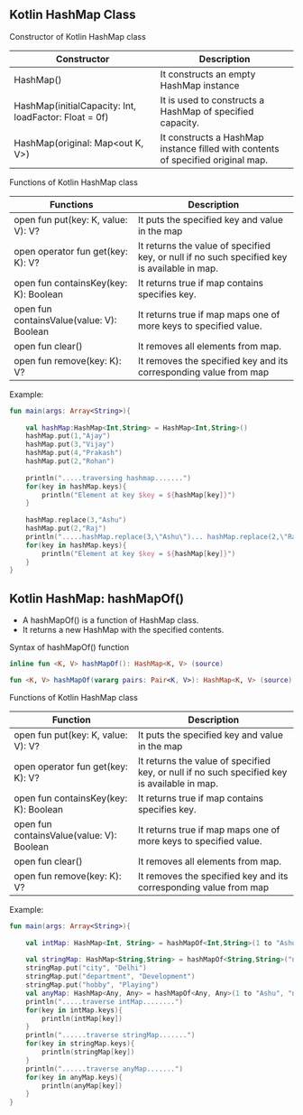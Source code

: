 
## Kotlin HashMap Class

Constructor of Kotlin HashMap class

| Constructor                                            | 	Description                                                                     |
|--------------------------------------------------------|----------------------------------------------------------------------------------|
| HashMap()                                              | 	It constructs an empty HashMap instance                                         |
| HashMap(initialCapacity: Int, loadFactor: Float = 0f)	 | It is used to constructs a HashMap of specified capacity.                        |
| HashMap(original: Map<out K, V>)	                      | It constructs a HashMap instance filled with contents of specified original map. |


Functions of Kotlin HashMap class

| Functions                                  | 	Description                                                                                 |
|--------------------------------------------|----------------------------------------------------------------------------------------------|
| open fun put(key: K, value: V): V?	        | It puts the specified key and value in the map                                               |
| open operator fun get(key: K): V?	         | It returns the value of specified key, or null if no such specified key is available in map. |
| open fun containsKey(key: K): Boolean	     | It returns true if map contains specifies key.                                               |
| open fun containsValue(value: V): Boolean	 | It returns true if map maps one of more keys to specified value.                             |
| open fun clear()	                          | It removes all elements from map.                                                            |
| open fun remove(key: K): V?	               | It removes the specified key and its corresponding value from map                            |


Example:
```kotlin
fun main(args: Array<String>){  
  
    val hashMap:HashMap<Int,String> = HashMap<Int,String>()  
    hashMap.put(1,"Ajay")  
    hashMap.put(3,"Vijay")  
    hashMap.put(4,"Prakash")  
    hashMap.put(2,"Rohan")  
  
    println(".....traversing hashmap.......")  
    for(key in hashMap.keys){  
        println("Element at key $key = ${hashMap[key]}")  
    }  
  
    hashMap.replace(3,"Ashu")  
    hashMap.put(2,"Raj")  
    println(".....hashMap.replace(3,\"Ashu\")... hashMap.replace(2,\"Raj\").......")....")  
    for(key in hashMap.keys){  
        println("Element at key $key = ${hashMap[key]}")  
    }  
}  
```


## Kotlin HashMap: hashMapOf()
- A hashMapOf() is a function of HashMap class. 
- It returns a new HashMap with the specified contents.

Syntax of hashMapOf() function
```kotlin
inline fun <K, V> hashMapOf(): HashMap<K, V> (source)

fun <K, V> hashMapOf(vararg pairs: Pair<K, V>): HashMap<K, V> (source)  
```

Functions of Kotlin HashMap class

| Function                                   | Description                                                                                  |
|--------------------------------------------|----------------------------------------------------------------------------------------------|
| open fun put(key: K, value: V): V?	        | It puts the specified key and value in the map                                               |
| open operator fun get(key: K): V?	         | It returns the value of specified key, or null if no such specified key is available in map. |
| open fun containsKey(key: K): Boolean	     | It returns true if map contains specifies key.                                               |
| open fun containsValue(value: V): Boolean	 | It returns true if map maps one of more keys to specified value.                             |
| open fun clear()	                          | It removes all elements from map.                                                            |
| open fun remove(key: K): V?	               | It removes the specified key and its corresponding value from map                            |


Example:
```kotlin
fun main(args: Array<String>){  
  
    val intMap: HashMap<Int, String> = hashMapOf<Int,String>(1 to "Ashu",4 to "Rohan", 2 to "Ajeet", 3 to "Vijay")  
  
    val stringMap: HashMap<String,String> = hashMapOf<String,String>("name" to "Ashu")  
    stringMap.put("city", "Delhi")  
    stringMap.put("department", "Development")  
    stringMap.put("hobby", "Playing")  
    val anyMap: HashMap<Any, Any> = hashMapOf<Any, Any>(1 to "Ashu", "name" to "Rohsan", 2 to 200)  
    println(".....traverse intMap........")  
    for(key in intMap.keys){  
        println(intMap[key])  
    }  
    println("......traverse stringMap.......")  
    for(key in stringMap.keys){  
        println(stringMap[key])  
    }  
    println("......traverse anyMap.......")  
    for(key in anyMap.keys){  
        println(anyMap[key])  
    }  
}  
```



